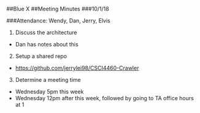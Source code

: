 
##Blue X
##Meeting Minutes
###10/1/18

###Attendance:
Wendy, Dan, Jerry, Elvis

1. Discuss the architecture
 - Dan has notes about this
2. Setup a shared repo
 - https://github.com/jerrylei98/CSCI4460-Crawler
3. Determine a meeting time
 - Wednesday 5pm this week
 - Wednesday 12pm after this week, followed by going to TA office hours at 1
